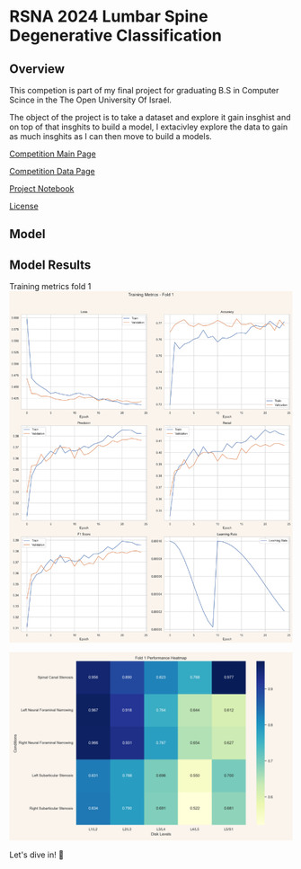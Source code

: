 # RSNA 2024 Lumbar Spine Degenerative Classification

## Overview
This competion is part of my final project for graduating B.S in Computer Scince in the The Open University Of Israel.

The object of the project is to take a dataset and explore it gain insghist and on top of that insghits to build a model, I extacivley explore the data to gain as much insghits as I can then move to build a models. 

[Competition Main Page](https://www.kaggle.com/competitions/rsna-2024-lumbar-spine-degenerative-classification/overview)

[Competition Data Page](https://www.kaggle.com/competitions/rsna-2024-lumbar-spine-degenerative-classification/data)

[Project Notebook](Project.ipynb)

[License](LICENSE)
## Model


## Model Results 

Training metrics fold 1
![Training Metrics Fold 1](plots/training_metrics/training_metrics_fold_1.png)

![Training HeatMap Fold 1](plots/heatmaps/heatmap_fold_1.png)

Let's dive in! 🤿

